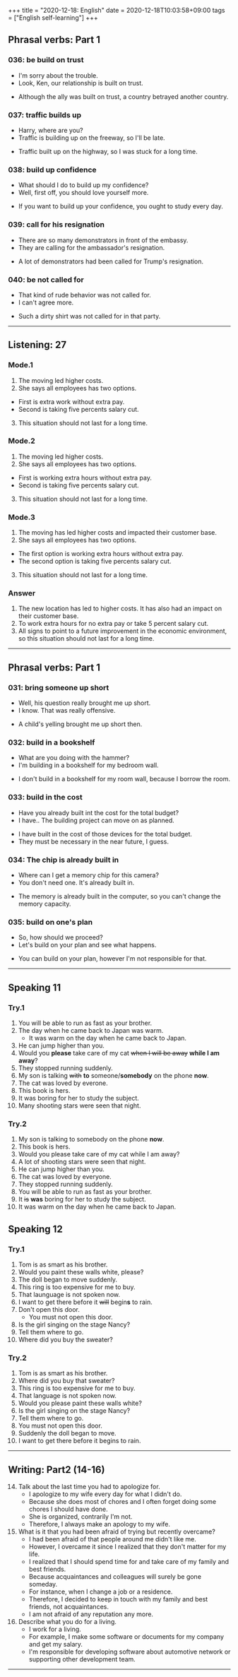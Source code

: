 +++
title =  "2020-12-18: English"
date = 2020-12-18T10:03:58+09:00
tags = ["English self-learning"]
+++

## Phrasal verbs: Part 1

### 036: be **build on** trust

* I'm sorry about the trouble.
* Look, Ken, our relationship is built on trust.

- Although the ally was built on trust, a country betrayed another country.

### 037: traffic **builds up**

* Harry, where are you?
* Traffic is building up on the freeway, so I'll be late.

- Traffic built up on the highway, so I was stuck for a long time.

### 038: **build up** confidence

* What should I do to build up my confidence?
* Well, first off, you should love yourself more.

- If you want to build up your confidence, you ought to study every day.

### 039: **call for** his resignation

* There are so many demonstrators in front of the embassy.
* They are calling for the ambassador's resignation.

- A lot of demonstrators had been called for Trump's resignation.

### 040: be not **called for**

* That kind of rude behavior was not called for.
* I can't agree more.

- Such a dirty shirt was not called for in that party.

- - -

## Listening: 27

### Mode.1

1. The moving led higher costs.
2. She says all employees has two options.
  - First is extra work without extra pay.  
  - Second is taking five percents salary cut.
3. This situation should not last for a long time.

### Mode.2

1. The moving led higher costs.
2. She says all employees has two options.
  - First is working extra hours without extra pay.  
  - Second is taking five percents salary cut.
3. This situation should not last for a long time.

### Mode.3

1. The moving has led higher costs and impacted their customer base.
2. She says all employees has two options.
  - The first option is working extra hours without extra pay.  
  - The second option is taking five percents salary cut.
3. This situation should not last for a long time.

### Answer

1. The new location has led to higher costs. It has also had an impact on their customer base.
2. To work extra hours for no extra pay or take 5 percent salary cut.
3. All signs to point to a future improvement in the economic environment, so this situation should not last for a long time.

- - -

## Phrasal verbs: Part 1

### 031: **bring** someone **up** short

* Well, his question really brought me up short.
* I know. That was really offensive.

- A child's yelling brought me up short then.

### 032: **build in** a bookshelf

* What are you doing with the hammer?
* I'm building in a bookshelf for my bedroom wall.

- I don't build in a bookshelf for my room wall, because I borrow the room.

### 033: **build** in the cost

* Have you already built int the cost for the total budget?
* I have.. The building project can move on as planned.

- I have built in the cost of those devices for the total budget.
- They must be necessary in the near future, I guess.

### 034: The chip is already **built in**

* Where can I get a memory chip for this camera?
* You don't need one. It's already built in.

- The memory is already built in the computer, so you can't change the memory capacity.

### 035: **build on** one's plan

* So, how should we proceed?
* Let's build on your plan and see what happens.

- You can build on your plan, however I'm not responsible for that.

- - -

## Speaking 11

### Try.1

1. You will be able to run as fast as your brother.
2. The day when he came back to Japan was warm.
    - It was warm on the day when he came back to Japan.
3. He can jump higher than you.
4. Would you **please** take care of my cat ~~when I will be away~~ **while I am away**?
5. They stopped running suddenly.
6. My son is talking ~~with~~ **to** someone/**somebody** on the phone **now**.
7. The cat was loved by everone.
8. This book is hers.
9. It was boring for her to study the subject.
10. Many shooting stars were seen that night.

### Try.2

1. My son is talking to somebody on the phone **now**.
2. This book is hers.
3. Would you please take care of my cat while I am away?
4. A lot of shooting stars were seen that night.
5. He can jump higher than you.
6. The cat was loved by everyone.
7. They stopped running suddenly.
8. You will be able to run as fast as your brother.
9. It ~~is~~ **was** boring for her to study the subject.
10. It was warm on the day when he came back to Japan.

## Speaking 12

### Try.1

1. Tom is as smart as his brother.
2. Would you paint these walls white, please?
3. The doll began to move suddenly.
4. This ring is too expensive for me to buy.
5. That launguage is not spoken now.
6. I want to get there before it ~~will~~ begin**s** to rain.
7. Don't open this door.
    - You must not open this door.
8. Is the girl singing on the stage Nancy?
9. Tell them where to go.
10. Where did you buy the sweater?

### Try.2

1. Tom is as smart as his brother.
2. Where did you buy that sweater?
3. This ring is too expensive for me to buy.
4. That language is not spoken now.
5. Would you please paint these walls white?
6. Is the girl singing on the stage Nancy?
7. Tell them where to go.
8. You must not open this door.
9. Suddenly the doll began to move.
10. I want to get there before it begins to rain.

- - -

## Writing: Part2 (14-16)

14. Talk about the last time you had to apologize for.
    - I apologize to my wife every day for what I didn't do.
    - Because she does most of chores and I often forget doing some chores I should have done.
    - She is organized, contrarily I'm not.
    - Therefore, I always make an apology to my wife.
15. What is it that you had been afraid of trying but recently overcame?
    - I had been afraid of that people around me didn't like me.
    - However, I overcame it since I realized that they don't matter for my life.
    - I realized that I should spend time for and take care of my family and best friends.
    - Because acquaintances and colleagues will surely be gone someday.
    - For instance, when I change a job or a residence.
    - Therefore, I decided to keep in touch with my family and best friends, not acquaintances.
    - I am not afraid of any reputation any more.
16. Describe what you do for a living.
    - I work for a living.
    - For example, I make some software or documents for my company and get my salary.
    - I'm responsible for developing software about automotive network or supporting other development team.

- - -
